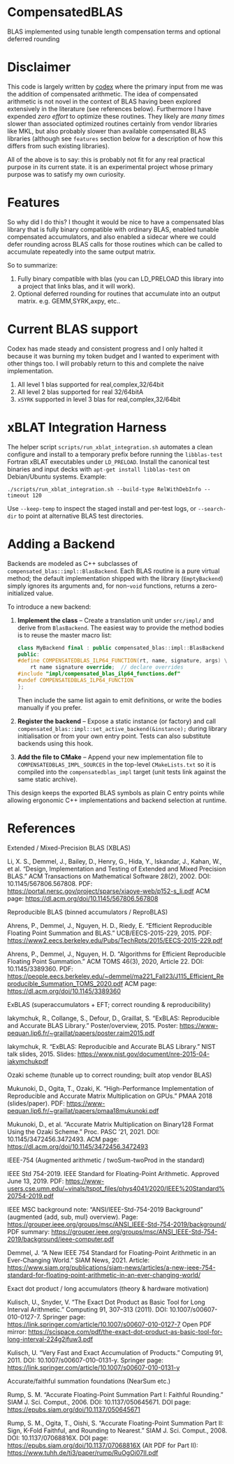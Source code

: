 # CompensatedBLAS
BLAS implemented using tunable length compensation terms and optional deferred rounding



# Disclaimer

This code is largely written by [codex](https://openai.com/codex/) where the primary input from me was the addition
of compensated arithmetic. The idea of compensated arithmetic is not novel in the context of BLAS having been
explored extensively in the literature (see references below). Furthermore I have expended _zero effort_ to
optimize these routines. They likely are _many times_ slower than associated optimized routines certainly
from vendor libraries like MKL, but also probably slower than available compensated BLAS libraries 
(although see `features` section below for a description of how this differs from such existing libraries).

All of the above is to say: this is probably not fit for any real practical purpose in its current state. it is an experimental project
whose primary purpose was to satisfy my own curiosity.

# Features 

So why did I do this? I thought it would be nice to have a compensated blas library
that is fully binary compatible with ordinary BLAS, enabled tunable compensated accumulators,
and also enabled a sidecar where we could defer rounding across BLAS calls for those routines
which  can be called to accumulate repeatedly into the same output matrix.

So to summarize:

1. Fully binary compatible with blas (you can LD_PRELOAD this library into a project that links blas, and it will work).
2. Optional deferred rounding for routines that accumulate into an output matrix. e.g. GEMM,SYRK,axpy, etc..


# Current BLAS support

Codex has made steady and consistent progress and I only halted it because it was burning my token budget and
I wanted to experiment with other things too. I will probably return to this and complete the naive implementation.


1. All level 1 blas supported for real,complex,32/64bit
2. All level 2 blas supported for real 32/64bitA
3. `xSYRK` supported in level 3 blas for real,complex,32/64bit






# xBLAT Integration Harness

The helper script `scripts/run_xblat_integration.sh` automates a clean configure
and install to a temporary prefix before running the `libblas-test` Fortran
xBLAT executables under `LD_PRELOAD`. Install the canonical test binaries and
input decks with `apt-get install libblas-test` on Debian/Ubuntu systems. Example:

```
./scripts/run_xblat_integration.sh --build-type RelWithDebInfo --timeout 120
```

Use `--keep-temp` to inspect the staged install and per-test logs, or
`--search-dir` to point at alternative BLAS test directories.


# Adding a Backend

Backends are modeled as C++ subclasses of `compensated_blas::impl::BlasBackend`. Each
BLAS routine is a pure virtual method; the default implementation shipped with
the library (`EmptyBackend`) simply ignores its arguments and, for non-`void`
functions, returns a zero-initialized value.

To introduce a new backend:

1. **Implement the class** – Create a translation unit under `src/impl/` and
   derive from `BlasBackend`. The easiest way to provide the method bodies is to
   reuse the master macro list:
   ```c++
   class MyBackend final : public compensated_blas::impl::BlasBackend {
   public:
   #define COMPENSATEDBLAS_ILP64_FUNCTION(rt, name, signature, args) \
       rt name signature override;  // declare overrides
   #include "impl/compensated_blas_ilp64_functions.def"
   #undef COMPENSATEDBLAS_ILP64_FUNCTION
   };
   ```
   Then include the same list again to emit definitions, or write the bodies
   manually if you prefer.

2. **Register the backend** – Expose a static instance (or factory) and call
   `compensated_blas::impl::set_active_backend(&instance);` during library
   initialisation or from your own entry point. Tests can also substitute
   backends using this hook.

3. **Add the file to CMake** – Append your new implementation file to
   `COMPENSATEDBLAS_IMPL_SOURCES` in the top-level `CMakeLists.txt` so it is compiled
   into the `compensatedblas_impl` target (unit tests link against the same static
   archive).

This design keeps the exported BLAS symbols as plain C entry points while
allowing ergonomic C++ implementations and backend selection at runtime.


# References 

Extended / Mixed-Precision BLAS (XBLAS)

Li, X. S., Demmel, J., Bailey, D., Henry, G., Hida, Y., Iskandar, J., Kahan, W., et al. “Design, Implementation and Testing of Extended and Mixed Precision BLAS.” ACM Transactions on Mathematical Software 28(2), 2002. DOI: 10.1145/567806.567808.
PDF: https://portal.nersc.gov/project/sparse/xiaoye-web/p152-s_li.pdf
ACM page: https://dl.acm.org/doi/10.1145/567806.567808

Reproducible BLAS (binned accumulators / ReproBLAS)

Ahrens, P., Demmel, J., Nguyen, H. D., Riedy, E. “Efficient Reproducible Floating Point Summation and BLAS.” UCB/EECS-2015-229, 2015.
PDF: https://www2.eecs.berkeley.edu/Pubs/TechRpts/2015/EECS-2015-229.pdf

Ahrens, P., Demmel, J., Nguyen, H. D. “Algorithms for Efficient Reproducible Floating Point Summation.” ACM TOMS 46(3), 2020, Article 22. DOI: 10.1145/3389360.
PDF: https://people.eecs.berkeley.edu/~demmel/ma221_Fall23/J115_Efficient_Reproducible_Summation_TOMS_2020.pdf
ACM page: https://dl.acm.org/doi/10.1145/3389360

ExBLAS (superaccumulators + EFT; correct rounding & reproducibility)

Iakymchuk, R., Collange, S., Defour, D., Graillat, S. “ExBLAS: Reproducible and Accurate BLAS Library.” Poster/overview, 2015.
Poster: https://www-pequan.lip6.fr/~graillat/papers/poster.raim2015.pdf

Iakymchuk, R. “ExBLAS: Reproducible and Accurate BLAS Library.” NIST talk slides, 2015.
Slides: https://www.nist.gov/document/nre-2015-04-iakymchukpdf

Ozaki scheme (tunable up to correct rounding; built atop vendor BLAS)

Mukunoki, D., Ogita, T., Ozaki, K. “High-Performance Implementation of Reproducible and Accurate Matrix Multiplication on GPUs.” PMAA 2018 (slides/paper).
PDF: https://www-pequan.lip6.fr/~graillat/papers/pmaa18mukunoki.pdf

Mukunoki, D., et al. “Accurate Matrix Multiplication on Binary128 Format Using the Ozaki Scheme.” Proc. PASC ’21, 2021. DOI: 10.1145/3472456.3472493.
ACM page: https://dl.acm.org/doi/10.1145/3472456.3472493

IEEE-754 (Augmented arithmetic / twoSum-twoProd in the standard)

IEEE Std 754-2019. IEEE Standard for Floating-Point Arithmetic. Approved June 13, 2019.
PDF: https://www-users.cse.umn.edu/~vinals/tspot_files/phys4041/2020/IEEE%20Standard%20754-2019.pdf

IEEE MSC background note: “ANSI/IEEE-Std-754-2019 Background” (augmented {add, sub, mul} overview).
Page: https://grouper.ieee.org/groups/msc/ANSI_IEEE-Std-754-2019/background/
PDF summary: https://grouper.ieee.org/groups/msc/ANSI_IEEE-Std-754-2019/background/ieee-computer.pdf

Demmel, J. “A New IEEE 754 Standard for Floating-Point Arithmetic in an Ever-Changing World.” SIAM News, 2021.
Article: https://www.siam.org/publications/siam-news/articles/a-new-ieee-754-standard-for-floating-point-arithmetic-in-an-ever-changing-world/

Exact dot product / long accumulators (theory & hardware motivation)

Kulisch, U., Snyder, V. “The Exact Dot Product as Basic Tool for Long Interval Arithmetic.” Computing 91, 307–313 (2011). DOI: 10.1007/s00607-010-0127-7.
Springer page: https://link.springer.com/article/10.1007/s00607-010-0127-7
Open PDF mirror: https://scispace.com/pdf/the-exact-dot-product-as-basic-tool-for-long-interval-224g2jfuw3.pdf

Kulisch, U. “Very Fast and Exact Accumulation of Products.” Computing 91, 2011. DOI: 10.1007/s00607-010-0131-y.
Springer page: https://link.springer.com/article/10.1007/s00607-010-0131-y

Accurate/faithful summation foundations (NearSum etc.)

Rump, S. M. “Accurate Floating-Point Summation Part I: Faithful Rounding.” SIAM J. Sci. Comput., 2006. DOI: 10.1137/050645671.
DOI page: https://epubs.siam.org/doi/10.1137/050645671

Rump, S. M., Ogita, T., Oishi, S. “Accurate Floating-Point Summation Part II: Sign, K-Fold Faithful, and Rounding to Nearest.” SIAM J. Sci. Comput., 2008. DOI: 10.1137/07068816X.
DOI page: https://epubs.siam.org/doi/10.1137/07068816X
(Alt PDF for Part II): https://www.tuhh.de/ti3/paper/rump/RuOgOi07II.pdf
